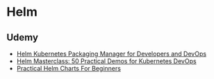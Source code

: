 # Helm


## Udemy
- [Helm Kubernetes Packaging Manager for Developers and DevOps](https://udemy.com/course/helm-kubernetes-packaging-manager-for-developers-and-devops/)
- [Helm Masterclass: 50 Practical Demos for Kubernetes DevOps](https://udemy.com/course/helm-masterclass-50-practical-demos-for-kubernetes-devops/)
- [Practical Helm Charts For Beginners](https://udemy.com/course/practical-helm/)